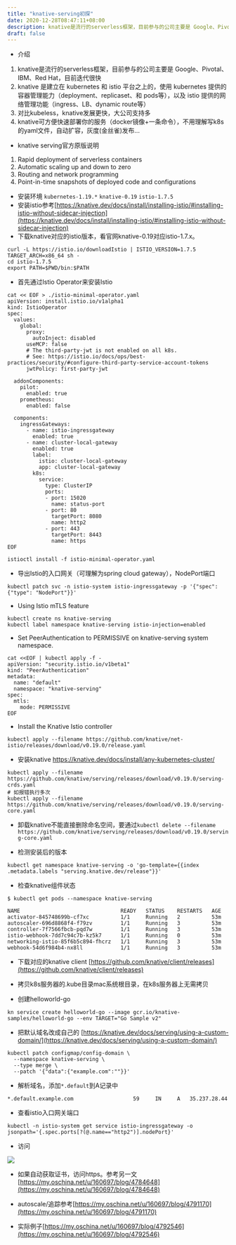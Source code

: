 ```yaml
---
title: "knative-serving初探"
date: 2020-12-28T08:47:11+08:00
description: knative是流行的serverless框架，目前参与的公司主要是 Google、Pivotal、IBM、Red Hat，目前迭代很快
draft: false
---
```


- 介绍
1. knative是流行的serverless框架，目前参与的公司主要是 Google、Pivotal、IBM、Red Hat，目前迭代很快
1. knative 是建立在 kubernetes 和 istio 平台之上的，使用 kubernetes 提供的容器管理能力（deployment、replicaset、和 pods等），以及 istio 提供的网络管理功能（ingress、LB、dynamic route等）
1. 对比kubeless，knative发展更快，大公司支持多
1. knative可方便快速部署你的服务（docker镜像+一条命令），不用理解写k8s的yaml文件，自动扩容，灰度(金丝雀)发布...
- knative serving官方原版说明
1. Rapid deployment of serverless containers
1. Automatic scaling up and down to zero
1. Routing and network programming
1. Point-in-time snapshots of deployed code and configurations

-  安装环境 `kubernetes-1.19.*` `knative-0.19` `istio-1.7.5`
- 安装istio参考[https://knative.dev/docs/install/installing-istio/#installing-istio-without-sidecar-injection](https://knative.dev/docs/install/installing-istio/#installing-istio-without-sidecar-injection)
- 下载knative对应的istio版本，看官网knative-0.19对应istio-1.7.x。
```
curl -L https://istio.io/downloadIstio | ISTIO_VERSION=1.7.5 TARGET_ARCH=x86_64 sh -
cd istio-1.7.5
export PATH=$PWD/bin:$PATH
```
- 首先通过Istio Operator来安装Istio
```
cat << EOF > ./istio-minimal-operator.yaml
apiVersion: install.istio.io/v1alpha1
kind: IstioOperator
spec:
  values:
    global:
      proxy:
        autoInject: disabled
      useMCP: false
      # The third-party-jwt is not enabled on all k8s.
      # See: https://istio.io/docs/ops/best-practices/security/#configure-third-party-service-account-tokens
      jwtPolicy: first-party-jwt

  addonComponents:
    pilot:
      enabled: true
    prometheus:
      enabled: false

  components:
    ingressGateways:
      - name: istio-ingressgateway
        enabled: true
      - name: cluster-local-gateway
        enabled: true
        label:
          istio: cluster-local-gateway
          app: cluster-local-gateway
        k8s:
          service:
            type: ClusterIP
            ports:
            - port: 15020
              name: status-port
            - port: 80
              targetPort: 8080
              name: http2
            - port: 443
              targetPort: 8443
              name: https
EOF

istioctl install -f istio-minimal-operator.yaml
```
- 导出Istio的入口网关（可理解为spring cloud gateway），NodePort端口
```
kubectl patch svc -n istio-system istio-ingressgateway -p '{"spec": {"type": "NodePort"}}'
```

- Using Istio mTLS feature

```
kubectl create ns knative-serving
kubectl label namespace knative-serving istio-injection=enabled
```

- Set PeerAuthentication to PERMISSIVE on knative-serving system namespace.

```
cat <<EOF | kubectl apply -f -
apiVersion: "security.istio.io/v1beta1"
kind: "PeerAuthentication"
metadata:
  name: "default"
  namespace: "knative-serving"
spec:
  mtls:
    mode: PERMISSIVE
EOF
```

- Install the Knative Istio controller
```
kubectl apply --filename https://github.com/knative/net-istio/releases/download/v0.19.0/release.yaml
```

- 安装knative
https://knative.dev/docs/install/any-kubernetes-cluster/
```
kubectl apply --filename https://github.com/knative/serving/releases/download/v0.19.0/serving-crds.yaml
# 如报错执行多次
kubectl apply --filename https://github.com/knative/serving/releases/download/v0.19.0/serving-core.yaml
```
- 卸载knative不能直接删除命名空间，要通过`kubectl delete --filename https://github.com/knative/serving/releases/download/v0.19.0/serving-core.yaml`

- 检测安装后的版本
```
kubectl get namespace knative-serving -o 'go-template={{index .metadata.labels "serving.knative.dev/release"}}'
```
- 检查knative组件状态
```
$ kubectl get pods --namespace knative-serving

NAME                                READY   STATUS    RESTARTS   AGE
activator-845748699b-cf7xc          1/1     Running   2          53m
autoscaler-696d8868f4-f79zv         1/1     Running   3          53m
controller-7f7566fbcb-pqd7w         1/1     Running   3          53m
istio-webhook-7dd7c94c7b-kz5k7      1/1     Running   0          53m
networking-istio-85f6b5c894-fhcrz   1/1     Running   3          53m
webhook-54d6f984b4-nx8ll            1/1     Running   3          53m
```

- 下载对应的knative client [https://github.com/knative/client/releases](https://github.com/knative/client/releases)

- 拷贝k8s服务器的.kube目录mac系统根目录，在k8s服务器上无需拷贝
- 创建helloworld-go
```
kn service create helloworld-go --image gcr.io/knative-samples/helloworld-go --env TARGET="Go Sample v2"
```

- 把默认域名改成自己的 [https://knative.dev/docs/serving/using-a-custom-domain/](https://knative.dev/docs/serving/using-a-custom-domain/)
```
kubectl patch configmap/config-domain \
  --namespace knative-serving \
  --type merge \
  --patch '{"data":{"example.com":""}}'
  ```

- 解析域名，添加`*.default`到A记录中
```
*.default.example.com                   59     IN     A   35.237.28.44
```

- 查看istio入口网关端口
```
kubectl -n istio-system get service istio-ingressgateway -o jsonpath='{.spec.ports[?(@.name=="http2")].nodePort}'
```
 
- 访问

![](https://oscimg.oschina.net/oscnet/up-ad66608f9eba6200e3a91fa58a5fabdd79d.png)

- 如果自动获取证书，访问https。参考另一文
[https://my.oschina.net/u/160697/blog/4784648](https://my.oschina.net/u/160697/blog/4784648)

- autoscale/追踪参考[https://my.oschina.net/u/160697/blog/4791170](https://my.oschina.net/u/160697/blog/4791170)

- 实际例子[https://my.oschina.net/u/160697/blog/4792546](https://my.oschina.net/u/160697/blog/4792546)
